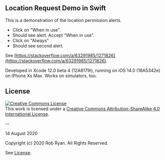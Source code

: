 ## Location Request Demo in Swift

This is a demonstration of the location permission alerts. 

* Click on "When in use".
* Should see alert. Accept "When in use".
* Click on "Always"
* Should see second alert.

See [https://stackoverflow.com/a/63291985/1271826](https://stackoverflow.com/a/63291985/1271826).

Developed in Xcode 12.0 beta 4 (12A8179i), running on iOS 14.0 (18A5342e) on iPhone Xs Max. Works on simulators, too.

## License

<a rel="license" href="http://creativecommons.org/licenses/by-sa/4.0/"><img alt="Creative Commons License" style="border-width:0" src="http://i.creativecommons.org/l/by-sa/4.0/88x31.png" /></a><br />This work is licensed under a <a rel="license" href="http://creativecommons.org/licenses/by-sa/4.0/">Creative Commons Attribution-ShareAlike 4.0 International License</a>.

--

14 August 2020

Copyright (c) 2020 Rob Ryan. All Rights Reserved.

See [License](LICENSE.md).
